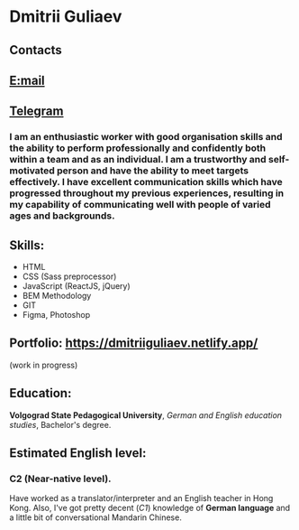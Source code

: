 # Dmitrii Guliaev

## Contacts
## [E:mail](dmitriiguliaev@gmail.com)
## [Telegram](https://t.me/dimkabog)

### **I am an enthusiastic worker with good organisation skills and the ability to perform professionally and confidently both within a team and as an individual. I am a trustworthy and self-motivated person and have the ability to meet targets effectively. I have excellent communication skills which have progressed throughout my previous experiences, resulting in my capability of communicating well with people of varied ages and backgrounds.**

## **Skills:**

* HTML
* CSS (Sass preprocessor)
* JavaScript (ReactJS, jQuery)
* BEM Methodology
* GIT
* Figma, Photoshop

## Portfolio: https://dmitriiguliaev.netlify.app/

(work in progress)

## **Education:**

**Volgograd State Pedagogical University**, *German and English education studies*, Bachelor's degree. 

## **Estimated English level:**

### **C2** (Near-native level). 
Have worked as a translator/interpreter and an English teacher in Hong Kong. 
Also, I've got pretty decent (*C1*) knowledge of **German language** and a little bit of conversational Mandarin Chinese. 
